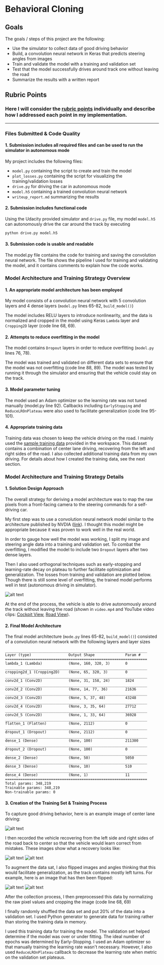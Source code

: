 # **Behavioral Cloning** 

## Goals

The goals / steps of this project are the following:

* Use the simulator to collect data of good driving behavior
* Build, a convolution neural network in Keras that predicts steering angles from images
* Train and validate the model with a training and validation set
* Test that the model successfully drives around track one without leaving the road
* Summarize the results with a written report


[//]: # (Image References)

[image1]: ./images/losses.png "Train Validation Losses"
[image2]: ./images/center_driving.png "Center Driving"
[image3]: ./images/correction_left.png "Left Recovery Image"
[image4]: ./images/correction_right.png "Right Recovery Image"
[image5]: ./images/normal.png "Normal Image"
[image6]: ./images/flipped.png "Flipped Image"

## Rubric Points
### Here I will consider the [rubric points](https://review.udacity.com/#!/rubrics/432/view) individually and describe how I addressed each point in my implementation.  

---
### Files Submitted & Code Quality

#### 1. Submission includes all required files and can be used to run the simulator in autonomous mode

My project includes the following files:

* `model.py` containing the script to create and train the model
* `plot_losses.py` containing the script for visualizing the training/validation losses
* `drive.py` for driving the car in autonomous mode
* `model.h5` containing a trained convolution neural network 
* `writeup_report.md` summarizing the results

#### 2. Submission includes functional code
Using the Udacity provided simulator and `drive.py` file, my model `model.h5` can autonomously drive the car around the track by executing
 
```sh
python drive.py model.h5
```

#### 3. Submission code is usable and readable

The model.py file contains the code for training and saving the convolution neural network. The file shows the pipeline I used for training and validating the model, and it contains comments to explain how the code works.

### Model Architecture and Training Strategy Overview

#### 1. An appropriate model architecture has been employed

My model consists of a convolution neural network with 5 convolution layers and 4 dense layers (`model.py` lines 65-82, `build_model()`)

The model includes RELU layers to introduce nonlinearity, and the data is normalized and cropped in the model using Keras `Lambda` layer and `Cropping2D` layer (code line 68, 69). 

#### 2. Attempts to reduce overfitting in the model

The model contains `Dropout` layers in order to reduce overfitting (`model.py` lines 76, 78). 

The model was trained and validated on different data sets to ensure that the model was not overfitting (code line 88, 89). The model was tested by running it through the simulator and ensuring that the vehicle could stay on the track.

#### 3. Model parameter tuning

The model used an Adam optimizer so the learning rate was not tuned manually (model.py line 92). Callbacks including `EarlyStopping` and `ReduceLROnPlateau` were also used to facilitate generalization (code line 95-101).

#### 4. Appropriate training data

Training data was chosen to keep the vehicle driving on the road. I mainly used the [sample training data](https://d17h27t6h515a5.cloudfront.net/topher/2016/December/584f6edd_data/data.zip) provided in the workspace. This dataset contains a combination of center lane driving, recovering from the left and right sides of the road. I also collected additional training data from my own driving. For details about how I created the training data, see the next section. 

### Model Architecture and Training Strategy Details

#### 1. Solution Design Approach

The overall strategy for deriving a model architecture was to map the raw pixels from a front-facing camera to the steering commands for a self-driving car.

My first step was to use a convolution neural network model similar to the architecture published by NVDIA ([link](https://devblogs.nvidia.com/deep-learning-self-driving-cars/)). I thought this model might be appropriate because it was proven to work well in the real world.

In order to gauge how well the model was working, I split my image and steering angle data into a training and validation set. To combat the overfitting, I modified the model to include two `Dropout` layers after two dense layers.

Then I also used orthogonal techniques such as early-stopping and learning-rate decay on plateau to further facilitate optimization and generalization. The losses from training and validation are plotted below. Though there is still some level of overfitting, the trained model performs well in test (autonomous driving in simulator).

![alt text][image1]

At the end of the process, the vehicle is able to drive autonomously around the track without leaving the road (shown in `video.mp4` and YouTube video clips: [Cockpit View](https://youtu.be/FDEj66vMGmo), [Road View](https://youtu.be/ofCpu5ntqvI)).

#### 2. Final Model Architecture

The final model architecture (`mode.py` lines 65-82, `build_model()`) consisted of a convolution neural network with the following layers and layer sizes

```
_________________________________________________________________
Layer (type)                 Output Shape              Param #
=================================================================
lambda_1 (Lambda)            (None, 160, 320, 3)       0
_________________________________________________________________
cropping2d_1 (Cropping2D)    (None, 65, 320, 3)        0
_________________________________________________________________
conv2d_1 (Conv2D)            (None, 31, 158, 24)       1824
_________________________________________________________________
conv2d_2 (Conv2D)            (None, 14, 77, 36)        21636
_________________________________________________________________
conv2d_3 (Conv2D)            (None, 5, 37, 48)         43248
_________________________________________________________________
conv2d_4 (Conv2D)            (None, 3, 35, 64)         27712
_________________________________________________________________
conv2d_5 (Conv2D)            (None, 1, 33, 64)         36928
_________________________________________________________________
flatten_1 (Flatten)          (None, 2112)              0
_________________________________________________________________
dropout_1 (Dropout)          (None, 2112)              0
_________________________________________________________________
dense_1 (Dense)              (None, 100)               211300
_________________________________________________________________
dropout_2 (Dropout)          (None, 100)               0
_________________________________________________________________
dense_2 (Dense)              (None, 50)                5050
_________________________________________________________________
dense_3 (Dense)              (None, 10)                510
_________________________________________________________________
dense_4 (Dense)              (None, 1)                 11
=================================================================
Total params: 348,219
Trainable params: 348,219
Non-trainable params: 0
```

#### 3. Creation of the Training Set & Training Process

To capture good driving behavior, here is an example image of center lane driving:

![alt text][image2]

I then recorded the vehicle recovering from the left side and right sides of the road back to center so that the vehicle would learn correct from mistakes. These images show what a recovery looks like:

![alt text][image3]
![alt text][image4]

To augment the data sat, I also flipped images and angles thinking that this would facilitate generalization, as the track contains mostly left turns. For example, here is an image that has then been flipped:

![alt text][image5]
![alt text][image6]


After the collection process, I then preprocessed this data by normalizing the raw pixel values and cropping the image (code line 68, 69)

I finally randomly shuffled the data set and put 20% of the data into a validation set. I used Python generator to generate data for training rather than storing the training data in memory.

I used this training data for training the model. The validation set helped determine if the model was over or under fitting. The ideal number of epochs was determined by Early-Stopping. I used an Adam optimizer so that manually training the learning rate wasn't necessary. However, I also used `ReduceLROnPlateau` callback to decrease the learning rate when metric on the validation set plateaus.